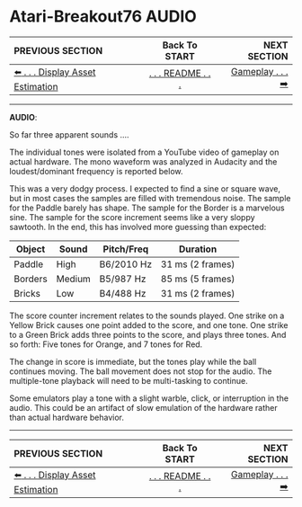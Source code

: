 # Atari-Breakout76 AUDIO

**PREVIOUS SECTION** | **Back To START** | **NEXT SECTION**
:--- | :---: | ---:
[:arrow_left: . . . Display Asset Estimation]( https://github.com/kenjennings/Atari-Breakout76/blob/master/README01AssetEstimation.md "Display Asset Estimation" ) | [. . . README . . .]( https://github.com/kenjennings/Atari-Breakout76/blob/master/README.md "README" ) | [Gameplay . . . :arrow_right:]( https://github.com/kenjennings/Atari-Breakout76/blob/master/README03Gameplay.md "Gameplay" ) 

---

**AUDIO**:

So far three apparent sounds ....

The individual tones were isolated from a YouTube video of gameplay on actual hardware.  The mono waveform was analyzed in Audacity and the loudest/dominant frequency is reported below.  

This was a very dodgy process.  I expected to find a sine or square wave, but in most cases the samples are filled with tremendous noise.  The sample for the Paddle barely has shape.  The sample for the Border is a marvelous sine.  The sample for the score increment seems like a very sloppy sawtooth.  In the end, this has involved more guessing than expected:  

Object  | Sound  | Pitch/Freq | Duration
------- | ------- | --------- | ----
Paddle  | High    | B6/2010 Hz | 31 ms (2 frames)
Borders | Medium  | B5/987 Hz | 85 ms (5 frames)
Bricks  | Low     | B4/488 Hz | 31 ms (2 frames)

The score counter increment relates to the sounds played. One strike on a Yellow Brick causes one point added to the score, and one tone.  One strike to a Green Brick adds three points to the score, and plays three tones. And so forth: Five tones for Orange, and 7 tones for Red.  

The change in score is immediate, but the tones play while the ball continues moving.  The ball movement does not stop for the audio. The multiple-tone playback will need to be multi-tasking to continue.

Some emulators play a  tone with a slight warble, click, or interruption in the audio.  This could be an artifact of slow emulation of the hardware rather than actual hardware behavior.

---

**PREVIOUS SECTION** | **Back To START** | **NEXT SECTION**
:--- | :---: | ---:
[:arrow_left: . . . Display Asset Estimation]( https://github.com/kenjennings/Atari-Breakout76/blob/master/README01AssetEstimation.md "Display Asset Estimation" ) | [. . . README . . .]( https://github.com/kenjennings/Atari-Breakout76/blob/master/README.md "README" ) | [Gameplay . . . :arrow_right:]( https://github.com/kenjennings/Atari-Breakout76/blob/master/README03Gameplay.md "Gameplay" ) 
